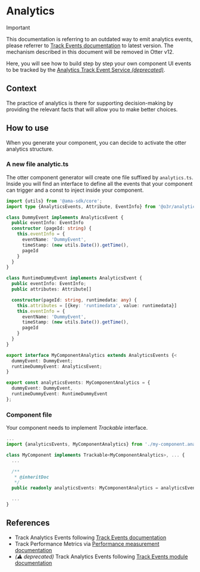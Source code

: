# Analytics

> [!IMPORTANT]
> This documentation is referring to an outdated way to emit analytics events, please referrer to [Track Events documentation](./TRACK_EVENTS.md) to latest version.
> The mechanism described in this document will be removed in Otter v12.

Here, you will see how to build step by step your own component UI events to be tracked by the [Analytics Track Event Service *(deprecated)*](./TRACK_EVENTS(deprecated).md).

## Context

The practice of analytics is there for supporting decision-making by providing the relevant facts that will allow you to make better choices.

## How to use

When you generate your component, you can decide to activate the otter analytics structure.

### A new file analytic.ts

The otter component generator will create one file suffixed by `analytics.ts`.
Inside you will find an interface to define all the events that your component can trigger and a const to inject inside your component.

```typescript
import {utils} from '@ama-sdk/core';
import type {AnalyticsEvents, Attribute, EventInfo} from '@o3r/analytics';

class DummyEvent implements AnalyticsEvent {
  public eventInfo: EventInfo
  constructor (pageId: string) {
    this.eventInfo = {
      eventName: 'DummyEvent',
      timeStamp: (new utils.Date()).getTime(),
      pageId
    }
  }
}

class RuntimeDummyEvent implements AnalyticsEvent {
  public eventInfo: EventInfo;
  public attributes: Attribute[]

  constructor(pageId: string, runtimedata: any) {
    this.attributes = [{key: 'runtimedata', value: runtimedata}]
    this.eventInfo = {
      eventName: 'DummyEvent',
      timeStamp: (new utils.Date()).getTime(),
      pageId
    }
  }
}

export interface MyComponentAnalytics extends AnalyticsEvents {<
  dummyEvent: DummyEvent;
  runtimeDummyEvent: AnalyticsEvent;
}

export const analyticsEvents: MyComponentAnalytics = {
  dummyEvent: DummyEvent,
  runtimeDummyEvent: RuntimeDummyEvent
};
```

### Component file

Your component needs to implement _Trackable_ interface.

```typescript
...
import {analyticsEvents, MyComponentAnalytics} from './my-component.analytics';

class MyComponent implements Trackable<MyComponentAnalytics>, ... {
  ...

  /**
   * @inheritDoc
   */
  public readonly analyticsEvents: MyComponentAnalytics = analyticsEvents;

  ...
}
```

## References

- Track Analytics Events following [Track Events documentation](./TRACK_EVENTS.md)
- Track Performance Metrics via [Performance measurement documentation](./PERFORMANCE.md)
- *(:warning: deprecated)* Track Analytics Events following [Track Events module documentation](./TRACK_EVENTS(deprecated).md)
